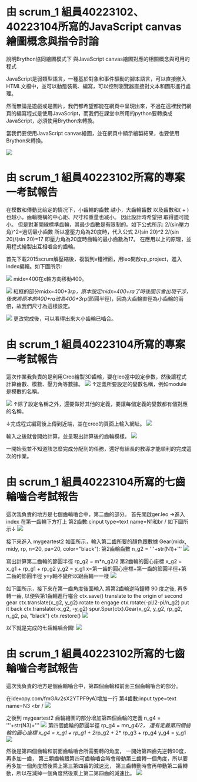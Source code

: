 # 由 scrum_1 組員40223102、40223104所寫的JavaScript canvas 繪圖概念與指令討論

說明Brython協同繪圖模式下
與JavaScript canvas繪圖對應的相關概念與可用的程式

JavaScript是弱類型語言，一種基於對象和事件驅動的腳本語言，可以直接嵌入HTML文檔中，並可以動態裝載、編寫，可以控制瀏覽器直接對文本和圖形進行處理。

然而無論是遊戲或是圖片，我們都希望都能在網頁中呈現出來，不過在這裡我們網頁的編寫程式是使用JavaScript，而我們在課堂中所用的python要轉換成JavaScript，必須使用Brython來轉換。

當我們要使用JavaScript canvas繪圖，並在網頁中顯示繪製結果，也要使用Brython來轉換。

![](https://copy.com/KsWlBQzpWfivPd7u)


# 由 scrum_1 組員40223102所寫的專案一考試報告
在模數和傳動比给定的情况下，小齒輪的齒數 越小，大齒輪齒數 以及齒數和( + )也越小，齒輪機構的中心距、尺寸和重量也减小。
因此設計時希望把 取得盡可能小。
  但是對漸開線標準齒輪，其最少齒數是有限制的。如下公式所示:
2/(sin壓力角)^2=過切最小齒數
  所以當壓力角為20度時，代入公式  2/(sin 20)^2
2/(sin 20)/(sin 20)=17
即壓力角為20度時齒輪的最小齒數為17。
  在應用以上的原理，並用程式繪製出互相嚙合的齒輪。


  首先下載2015scrum解壓縮後，複製到v槽裡面，用leo開啟cp_project，進入index編輯。如下圖所示:

![](https://copy.com/bjyqrip9R1MHNFWZ)
midx=400在x軸方向移動400。

![](https://copy.com/GWxK8i71Vtx8o46J)
紅框的部分midx=400+3*rp，原本設定midx=400+ra了時後圖示會出現干涉，後來將原本的400+ra改為400+3*rp(節圓半徑)，因為大齒輪直徑為小齒輪的兩倍，故我們尺寸為這樣設定。

![](https://copy.com/cBwDGk8uOaucHWhR)
更改完成後，可以看得出來大小齒輪已嚙合。

# 由 scrum_1 組員40223104所寫的專案一考試報告
這次作業我負責的是利用Creo繪製3D齒輪，要在leo當中設定參數，然後讓程式計算齒數、模數、壓力角等數據。
![](https://copy.com/rHurBZ9gs1DaLxiF)
↑定義所要設定的變數名稱，例如module是模數的名稱。

![](https://copy.com/qoxkqis9jjfE7KLS)
↑除了設定名稱之外，還要做好其他的定義，要讓每個定義的變數都有個對應的名稱。

↓完成程式編寫後上傳到近端，並在creo的頁面上輸入網址。
![](https://copy.com/riJW6UwyAghYk6rf)

輸入之後就會開始計算，並呈現出計算後的齒輪模樣。
![](https://copy.com/yKZY8anbXsa0cM3M)

一開始我並不知道該怎麼完成分配到的任務，還好有組長的教導才能順利的完成這次的作業。



# 由 scrum_1 組員40223104所寫的七齒輪嚙合考試報告
這次我負責的地方是七個齒輪嚙合中，第二齒的部分。
首先開啟ger.leo →進入index 
在第一齒輪下方打上
第2齒數:cinput type=text name=N1和br /
如下圖所示↓
![](https://copy.com/SXZps2O71dTmOTpu)

接下來進入 mygeartest2
如圖所示，輸入第二齒所要的顏色跟數據 
Gear(midx, midy, rp, n=20, pa=20, color="black"):
第2齒輪齒數
n_g2 = '''+str(N1)+'''
![](https://copy.com/bU9yiSYZ2PVSPlTh)

寫出計算第二齒輪的節圓半徑
rp_g2 = m*n_g2/2
第2齒輪的圓心座標
x_g2 = x_g1 + rp_g1 + rp_g2
y_g2 = y_g1
x=第一齒的圓心座標+第一齒的節圓半徑+第二齒的節圓半徑
y=y軸不變所以跟齒輪一一樣
![](https://copy.com/Dfw4ng8rtaRki14R)

如下圖所示，接下來在第一齒角度後面輸入
 將第2齒輪逆時鐘轉 90 度之後, 再多轉一齒, 以便與第1齒輪進行囓合
ctx.save()
 translate to the origin of second gear
ctx.translate(x_g2, y_g2)
 rotate to engage
ctx.rotate(-pi/2-pi/n_g2)
 put it back
ctx.translate(-x_g2, -y_g2)
spur.Spur(ctx).Gear(x_g2, y_g2, rp_g2, n_g2, pa, "black")
ctx.restore()
![](https://copy.com/vdGQ9ucqYNFkOCF0)

以下就是完成的七齒輪嚙合圖!
![](https://copy.com/VFQKXMWXznSOZMxV)

# 由 scrum_1 組員40223102所寫的七齒輪嚙合考試報告
這次我負責的地方是個齒輪嚙合中，第四個齒輪和前面三個齒輪嚙合的部分。

在idexopy.com/fmGAv2sX2YTPF9yA)增加一行
第4齒數:input type=text name=N3 <br /
![](https://copy.com/FArtiR08qp3ubKc3)

之後到 mygeartest2
齒輪繪圖的部分增加第四個齒輪的定義 n_g4 = '''+str(N3)+'''
![](https://copy.com/fmGAv2sX2YTPF9yA)
第四個齒輪的節圓半徑 rp_g4 = m*n_g4/2，
還有定義第四個齒輪的圓心座標 
x_g4 = x_g1 + rp_g1 + 2*rp_g2 + 2* rp_g3 + rp_g4
y_g4 = y_g1
![](https://copy.com/EPDtDxLsszELM0qy)

然後是第四個齒輪和前面齒輪嚙合所需要轉的角度，
一開始第四齒先逆轉90度，再多加一齒，
第三顆齒輪跟第四可齒輪嚙合時會帶動第三齒轉一個角度，所以要再多加一個角度然後乘上第三第四齒的減速比，
第三齒轉動時會再帶動第二齒轉動，所以在減掉一個角度然後乘上第二第四齒的減速比。
![](https://copy.com/KkexdAbUaUze9CUa)